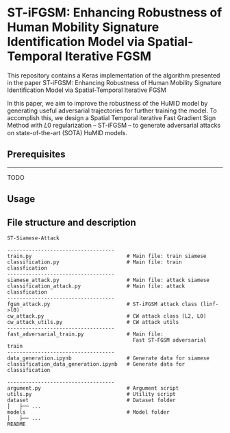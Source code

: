 # ST-iFGSM: Enhancing Robustness of Human Mobility Signature Identification Model via Spatial-Temporal Iterative FGSM

This repository contains a Keras implementation of the algorithm presented in the paper ST-iFGSM: Enhancing Robustness of Human Mobility Signature Identification Model via Spatial-Temporal Iterative FGSM

In this paper, we aim to improve the robustness of the HuMID model by generating useful adversarial trajectories for further training the model. To accomplish this, we design a Spatial Temporal iterative Fast Gradient Sign Method with 𝐿0 regularization – ST-iFGSM – to generate adversarial attacks on state-of-the-art (SOTA) HuMID models. 


## Prerequisites
---
TODO


## Usage



## File structure and description
```
ST-Siamese-Attack

-----------------------------------
train.py                               # Main file: train siamese
classification.py                      # Main file: train classfication
-----------------------------------
siamese_attack.py                      # Main file: attack siamese
classification_attack.py               # Main file: attack classfication
-----------------------------------
fgsm_attack.py                         # ST-iFGSM attack class (linf->l0)
cw_attack.py                           # CW attack class (L2, L0)
cw_attack_utils.py                     # CW attack utils
-----------------------------------
fast_adversarial_train.py              # Main file:
                                         Fast ST-FGSM adversarial train
-----------------------------------
data_generation.ipynb                  # Generate data for siamese
classification_data_generation.ipynb   # Generate data for classification

-----------------------------------
argument.py                            # Argument script
utils.py                               # Utility script
dataset                                # Dataset folder
│   ├── ...
models                                 # Model folder
│   ├── ...
README
```
